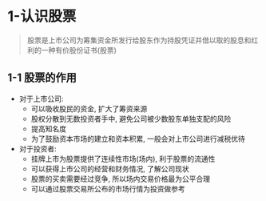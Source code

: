 # 1-认识股票
> 股票是上市公司为筹集资金所发行给股东作为持股凭证并借以取的股息和红利的一种有价股份证书(股票)

## 1-1 股票的作用
- 对于上市公司:
    - 可以吸收股民的资金, 扩大了筹资来源
    - 股权分散到无数投资者手中, 避免公司被少数股东单独支配的风险
    - 提高知名度
    - 为了鼓励资本市场的建立和资本积累, 一般会对上市公司进行减税优待
- 对于投资者:
    - 挂牌上市为股票提供了连续性市场(场内), 利于股票的流通性
    - 可以获得上市公司的经营和财务情况, 了解公司现状
    - 股票的买卖需要经过竞争, 所以场内交易价格最为公平合理
    - 可以通过股票交易所公布的市场行情为投资做参考

